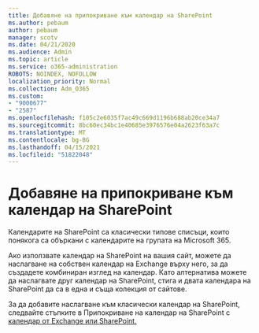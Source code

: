 ```yaml
---
title: Добавяне на припокриване към календар на SharePoint
ms.author: pebaum
author: pebaum
manager: scotv
ms.date: 04/21/2020
ms.audience: Admin
ms.topic: article
ms.service: o365-administration
ROBOTS: NOINDEX, NOFOLLOW
localization_priority: Normal
ms.collection: Adm_O365
ms.custom:
- "9000677"
- "2587"
ms.openlocfilehash: f105c2e6035f7ac49c669d1196b688ab20ce34a7
ms.sourcegitcommit: 8bc60ec34bc1e40685e3976576e04a2623f63a7c
ms.translationtype: MT
ms.contentlocale: bg-BG
ms.lasthandoff: 04/15/2021
ms.locfileid: "51822048"
---
```

# <a name="adding-an-overlay-to-a-sharepoint-calendar"></a>Добавяне на припокриване към календар на SharePoint

Календарите на SharePoint са класически типове списъци, които понякога са объркани с календарите на групата на Microsoft 365.
 
Ако използвате календар на SharePoint на вашия сайт, можете да наслагване на собствен календар на Exchange върху него, за да създадете комбиниран изглед на календар. Като алтернатива можете да наслагвате друг календар на SharePoint, стига и двата календара на SharePoint да са в една и съща колекция от сайтове.
 
За да добавите наслагване към класически календар на SharePoint, следвайте стъпките в Припокриване на календар на SharePoint с [календар от Exchange или SharePoint.](https://support.office.com/article/Overlay-a-SharePoint-calendar-with-a-calendar-from-Exchange-or-SharePoint-4CAEBE59-3994-4A94-9322-B31ABB8A5E9A)
